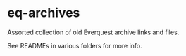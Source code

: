 # eq-archives
Assorted collection of old Everquest archive links and files.

See READMEs in various folders for more info.
